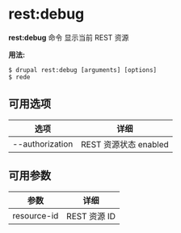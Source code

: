 # rest:debug
**rest:debug** 命令 显示当前 REST 资源

**用法:**
```
$ drupal rest:debug [arguments] [options] 
$ rede  
```

## 可用选项
选项 | 详细
-------|-------------
--authorization | REST 资源状态 enabled | disabled

## 可用参数
参数 | 详细
---------|-------------
resource-id | REST 资源 ID
